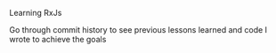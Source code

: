 Learning RxJs

Go through commit history to see previous lessons learned and code I wrote to achieve the goals